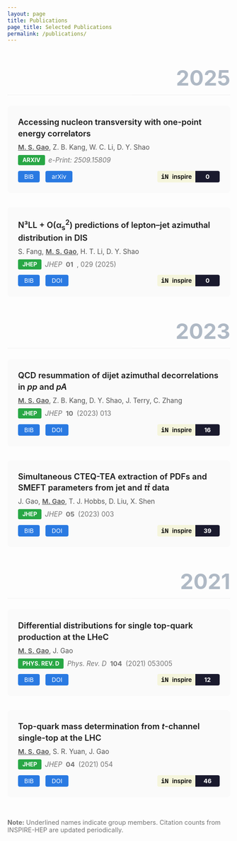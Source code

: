 ```yaml
---
layout: page
title: Publications
page_title: Selected Publications
permalink: /publications/
---
```


<div class="publications">

<div class="year">2025</div>

<div class="publication">
  <div class="pub-title">Accessing nucleon transversity with one-point energy correlators</div>
  <div class="pub-authors"><span class="author-self">M. S. Gao</span>, Z. B. Kang, W. C. Li, D. Y. Shao</div>
  <div class="pub-venue">
    <span class="venue-badge">arXiv</span>
    <em>e-Print: 2509.15809</em>
  </div>
  <div class="pub-links">
    <a class="bib-btn" onclick="toggleBib('bib-2025-1')">BIB</a>
    <a href="https://arxiv.org/abs/2509.15809" target="_blank">arXiv</a>
    <div class="inspire-badge">
      <a href="https://inspirehep.net/literature?q=eprint:2509.15809" target="_blank">
        <span class="inspire-icon">iN</span>
        <span class="inspire-text">inspire</span>
        <span class="inspire-count">0</span>
      </a>
    </div>
  </div>
  <div id="bib-2025-1" class="bibtex" style="display:none;">
    <pre>@article{Gao:2025transversity,
  author = {Gao, Mei-Sen and Kang, Zhong-Bo and Li, Wen-Chen and Shao, Ding-Yu},
  title = {Accessing nucleon transversity with one-point energy correlators},
  year = {2025},
  eprint = {2509.15809},
  archivePrefix = {arXiv},
  primaryClass = {hep-ph}
}</pre>
  </div>
</div>

<div class="publication">
  <div class="pub-title">N³LL + O(α<sub>s</sub><sup>2</sup>) predictions of lepton–jet azimuthal distribution in DIS</div>
  <div class="pub-authors">S. Fang, <span class="author-self">M. S. Gao</span>, H. T. Li, D. Y. Shao</div>
  <div class="pub-venue">
    <span class="venue-badge">JHEP</span>
    <em>JHEP</em> <strong>01</strong>, 029 (2025)
  </div>
  <div class="pub-links">
    <a class="bib-btn" onclick="toggleBib('bib-2025-2')">BIB</a>
    <a href="https://doi.org/10.1007/JHEP01(2025)029" target="_blank">DOI</a>
    <div class="inspire-badge">
      <a href="https://inspirehep.net/literature?q=doi:10.1007/JHEP01(2025)029" target="_blank">
        <span class="inspire-icon">iN</span>
        <span class="inspire-text">inspire</span>
        <span class="inspire-count">0</span>
      </a>
    </div>
  </div>
  <div id="bib-2025-2" class="bibtex" style="display:none;">
    <pre>@article{Fang:2025jhep,
  author = {Fang, Shen and Gao, Mei-Sen and Li, Hai-Tao and Shao, Ding-Yu},
  title = {N³LL + O(α_s²) predictions of lepton–jet azimuthal distribution in DIS},
  journal = {JHEP},
  volume = {01},
  pages = {029},
  year = {2025},
  doi = {10.1007/JHEP01(2025)029}
}</pre>
  </div>
</div>

<div class="year">2023</div>

<div class="publication">
  <div class="pub-title">QCD resummation of dijet azimuthal decorrelations in <em>pp</em> and <em>pA</em></div>
  <div class="pub-authors"><span class="author-self">M. S. Gao</span>, Z. B. Kang, D. Y. Shao, J. Terry, C. Zhang</div>
  <div class="pub-venue">
    <span class="venue-badge">JHEP</span>
    <em>JHEP</em> <strong>10</strong> (2023) 013
  </div>
  <div class="pub-links">
    <a class="bib-btn" onclick="toggleBib('bib-2023-1')">BIB</a>
    <a href="https://doi.org/10.1007/JHEP10(2023)013" target="_blank">DOI</a>
    <div class="inspire-badge">
      <a href="https://inspirehep.net/literature?q=doi:10.1007/JHEP10(2023)013" target="_blank">
        <span class="inspire-icon">iN</span>
        <span class="inspire-text">inspire</span>
        <span class="inspire-count">16</span>
      </a>
    </div>
  </div>
  <div id="bib-2023-1" class="bibtex" style="display:none;">
    <pre>@article{Gao:2023dijet,
  author = {Gao, Mei-Sen and Kang, Zhong-Bo and Shao, Ding-Yu and Terry, John and Zhang, Cheng},
  title = {QCD resummation of dijet azimuthal decorrelations in pp and pA},
  journal = {JHEP},
  volume = {10},
  pages = {013},
  year = {2023},
  doi = {10.1007/JHEP10(2023)013}
}</pre>
  </div>
</div>

<div class="publication">
  <div class="pub-title">Simultaneous CTEQ-TEA extraction of PDFs and SMEFT parameters from jet and <em>tt̄</em> data</div>
  <div class="pub-authors">J. Gao, <span class="author-self">M. Gao</span>, T. J. Hobbs, D. Liu, X. Shen</div>
  <div class="pub-venue">
    <span class="venue-badge">JHEP</span>
    <em>JHEP</em> <strong>05</strong> (2023) 003
  </div>
  <div class="pub-links">
    <a class="bib-btn" onclick="toggleBib('bib-2023-2')">BIB</a>
    <a href="https://doi.org/10.1007/JHEP05(2023)003" target="_blank">DOI</a>
    <div class="inspire-badge">
      <a href="https://inspirehep.net/literature?q=doi:10.1007/JHEP05(2023)003" target="_blank">
        <span class="inspire-icon">iN</span>
        <span class="inspire-text">inspire</span>
        <span class="inspire-count">39</span>
      </a>
    </div>
  </div>
  <div id="bib-2023-2" class="bibtex" style="display:none;">
    <pre>@article{Gao:2023smeft,
  author = {Gao, Jun and Gao, Meisen and Hobbs, T. J. and Liu, Deping and Shen, Xiaoxu},
  title = {Simultaneous CTEQ-TEA extraction of PDFs and SMEFT parameters from jet and tt̄ data},
  journal = {JHEP},
  volume = {05},
  pages = {003},
  year = {2023},
  doi = {10.1007/JHEP05(2023)003}
}</pre>
  </div>
</div>

<div class="year">2021</div>

<div class="publication">
  <div class="pub-title">Differential distributions for single top-quark production at the LHeC</div>
  <div class="pub-authors"><span class="author-self">M. S. Gao</span>, J. Gao</div>
  <div class="pub-venue">
    <span class="venue-badge">Phys. Rev. D</span>
    <em>Phys. Rev. D</em> <strong>104</strong> (2021) 053005
  </div>
  <div class="pub-links">
    <a class="bib-btn" onclick="toggleBib('bib-2021-1')">BIB</a>
    <a href="https://doi.org/10.1103/PhysRevD.104.053005" target="_blank">DOI</a>
    <div class="inspire-badge">
      <a href="https://inspirehep.net/literature?q=doi:10.1103/PhysRevD.104.053005" target="_blank">
        <span class="inspire-icon">iN</span>
        <span class="inspire-text">inspire</span>
        <span class="inspire-count">12</span>
      </a>
    </div>
  </div>
  <div id="bib-2021-1" class="bibtex" style="display:none;">
    <pre>@article{Gao:2021lhec,
  author = {Gao, Mei-Sen and Gao, Jun},
  title = {Differential distributions for single top-quark production at the LHeC},
  journal = {Phys. Rev. D},
  volume = {104},
  pages = {053005},
  year = {2021},
  doi = {10.1103/PhysRevD.104.053005}
}</pre>
  </div>
</div>

<div class="publication">
  <div class="pub-title">Top-quark mass determination from <em>t</em>-channel single-top at the LHC</div>
  <div class="pub-authors"><span class="author-self">M. S. Gao</span>, S. R. Yuan, J. Gao</div>
  <div class="pub-venue">
    <span class="venue-badge">JHEP</span>
    <em>JHEP</em> <strong>04</strong> (2021) 054
  </div>
  <div class="pub-links">
    <a class="bib-btn" onclick="toggleBib('bib-2021-2')">BIB</a>
    <a href="https://doi.org/10.1007/JHEP04(2021)054" target="_blank">DOI</a>
    <div class="inspire-badge">
      <a href="https://inspirehep.net/literature?q=doi:10.1007/JHEP04(2021)054" target="_blank">
        <span class="inspire-icon">iN</span>
        <span class="inspire-text">inspire</span>
        <span class="inspire-count">46</span>
      </a>
    </div>
  </div>
  <div id="bib-2021-2" class="bibtex" style="display:none;">
    <pre>@article{Gao:2021topmass,
  author = {Gao, Mei-Sen and Yuan, Shuo-Ren and Gao, Jun},
  title = {Top-quark mass determination from t-channel single-top at the LHC},
  journal = {JHEP},
  volume = {04},
  pages = {054},
  year = {2021},
  doi = {10.1007/JHEP04(2021)054}
}</pre>
  </div>
</div>

</div>

<script>
function toggleBib(id) {
  var bib = document.getElementById(id);
  if (bib.style.display === "none") {
    bib.style.display = "block";
  } else {
    bib.style.display = "none";
  }
}
</script>

<style>
.publications {
  margin-top: 2rem;
}

.year {
  font-size: 3rem;
  font-weight: 700;
  color: #002147;
  text-align: right;
  margin-top: 3rem;
  margin-bottom: 1.5rem;
  border-bottom: 2px solid #e8e8e8;
  padding-bottom: 0.5rem;
  opacity: 0.3;
}

.publication {
  margin-bottom: 2rem;
  padding: 1.5rem;
  background-color: #fafafa;
  border-radius: 8px;
  transition: background-color 0.3s;
}

.publication:hover {
  background-color: #f0f0f0;
}

.pub-title {
  font-size: 1.15rem;
  font-weight: 600;
  margin-bottom: 0.5rem;
  line-height: 1.4;
}

.pub-authors {
  color: #555;
  margin-bottom: 0.5rem;
  font-size: 0.95rem;
}

.author-self {
  text-decoration: underline;
  font-weight: 600;
}

.pub-venue {
  color: #757575;
  margin-bottom: 0.8rem;
  font-size: 0.95rem;
  display: flex;
  align-items: center;
  gap: 0.5rem;
  flex-wrap: wrap;
}

.venue-badge {
  display: inline-block;
  padding: 4px 10px;
  background-color: #28a745;
  color: white;
  border-radius: 3px;
  font-size: 0.8rem;
  font-weight: 700;
  text-transform: uppercase;
}

.pub-links {
  display: flex;
  align-items: center;
  gap: 0.8rem;
  flex-wrap: wrap;
}

.pub-links a.bib-btn,
.pub-links a:not(.inspire-badge a) {
  padding: 5px 14px;
  background-color: #2a7ae2;
  color: white !important;
  border-radius: 4px;
  font-size: 0.85rem;
  text-decoration: none;
  display: inline-block;
  transition: background-color 0.3s;
}

.pub-links a.bib-btn {
  background-color: #6c757d;
  cursor: pointer;
}

.pub-links a.bib-btn:hover {
  background-color: #5a6268;
}

.pub-links a:not(.inspire-badge a):hover {
  background-color: #1e5ba8;
  text-decoration: none;
}

/* INSPIRE badge styling */
.inspire-badge {
  display: inline-flex;
  margin-left: auto;
}

.inspire-badge a {
  display: inline-flex;
  align-items: center;
  text-decoration: none;
  border-radius: 4px;
  overflow: hidden;
  font-size: 0.85rem;
}

.inspire-icon {
  background-color: #f5f5dc;
  color: #000;
  padding: 5px 8px;
  font-weight: 700;
  font-family: monospace;
  font-size: 0.9rem;
}

.inspire-text {
  background-color: #f5f5dc;
  color: #000;
  padding: 5px 8px 5px 0;
  font-weight: 600;
}

.inspire-count {
  background-color: #1a1a2e;
  color: white;
  padding: 5px 10px;
  font-weight: 700;
  min-width: 35px;
  text-align: center;
}

.inspire-badge a:hover {
  opacity: 0.9;
}

.bibtex {
  margin-top: 1rem;
  padding: 1rem;
  background-color: #f5f5f5;
  border-left: 3px solid #2a7ae2;
  border-radius: 4px;
}

.bibtex pre {
  margin: 0;
  padding: 0;
  background-color: transparent;
  font-size: 0.85rem;
  line-height: 1.5;
  overflow-x: auto;
}

@media screen and (max-width: 768px) {
  .year {
    font-size: 2rem;
  }
  
  .pub-title {
    font-size: 1.05rem;
  }
  
  .pub-links {
    flex-direction: column;
    align-items: flex-start;
  }
  
  .inspire-badge {
    margin-left: 0;
  }
}
</style>

<p style="margin-top: 3rem; color: #757575; font-size: 0.9rem;">
  <strong>Note:</strong> Underlined names indicate group members. Citation counts from INSPIRE-HEP are updated periodically.
</p>
